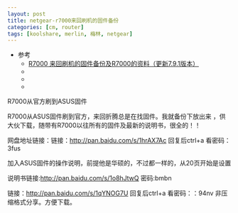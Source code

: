 ```yaml
---
layout: post
title: netgear-r7000来回刷机的固件备份
categories: [cm, router]
tags: [koolshare, merlin, 梅林, netgear]
---
```


* 参考
  * [R7000 来回刷机的固件备份及R7000的资料（更新7.9.1版本）](https://koolshare.cn/thread-40654-1-1.html)
  * []()
  * []()
  * []()




R7000从官方刷到ASUS固件

R7000从ASUS固件刷到官方，来回折腾总是在找固件。我就备份下放出来 ，供大伙下载，随带有R7000以往所有的固件及最新的说明书，很全的！！

   网盘地址链接：链接：http://pan.baidu.com/s/1hrAX7Ac 回复后ctrl+a 看密码：3fus


加入ASUS固件的操作说明，前提他是华硕的，不过都一样的，从20页开始是设置

说明书链接:http://pan.baidu.com/s/1o8hJtwQ 密码:bmbn


链接：http://pan.baidu.com/s/1qYNOG7U   回复后ctrl+a 看密码：：94nv 非压缩格式分享。方便下载。


























